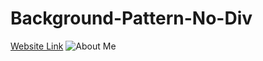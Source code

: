 ﻿# Background-Pattern-No-Div

[Website Link](https://black-white-background.netlify.app/)
![About Me](https://user-images.githubusercontent.com/77884951/219865477-3396e5c7-9532-4581-ab2c-a7f0ae7c3269.png)
